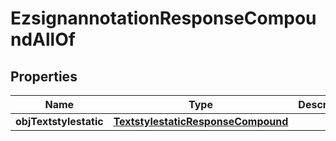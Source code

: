 

# EzsignannotationResponseCompoundAllOf

## Properties

Name | Type | Description | Notes
------------ | ------------- | ------------- | -------------
**objTextstylestatic** | [**TextstylestaticResponseCompound**](TextstylestaticResponseCompound.md) |  |  [optional]




